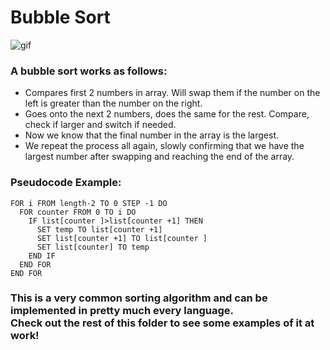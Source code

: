 # Bubble Sort         
![gif](https://upload.wikimedia.org/wikipedia/commons/0/06/Bubble-sort.gif)

### A bubble sort works as follows:

* Compares first 2 numbers in array. Will swap them if the number on the left is greater than the number on the right.
* Goes onto the next 2 numbers, does the same for the rest. Compare, check if larger and switch if needed.
* Now we know that the final number in the array is the largest.
* We repeat the process all again, slowly confirming that we have the largest number after swapping and reaching the end of the array.

### Pseudocode Example:
```
FOR i FROM length-2 TO 0 STEP -1 DO 
  FOR counter FROM 0 TO i DO 
    IF list[counter ]>list[counter +1] THEN 
      SET temp TO list[counter +1]
      SET list[counter +1] TO list[counter ]
      SET list[counter] TO temp
    END IF 
  END FOR 
END FOR 
```

### This is a very common sorting algorithm and can be implemented in pretty much every language.<br>Check out the rest of this folder to see some examples of it at work!


